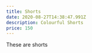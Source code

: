 ```yaml
---
title: Shorts
date: 2020-08-27T14:38:47.991Z
description: Colourful Shorts
price: 150
---
```

These are shorts